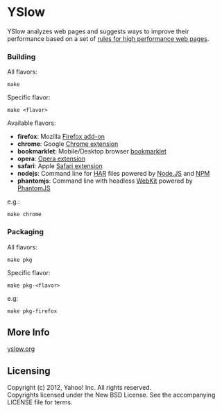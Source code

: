 YSlow
=====

YSlow analyzes web pages and suggests ways to improve their performance based on a set of [rules for high performance web pages](http://developer.yahoo.com/performance/rules.html).

### Building

All flavors:

    make

Specific flavor:

    make <flavor>

Available flavors:

* **firefox**: Mozilla [Firefox add-on](https://addons.mozilla.org/en-US/firefox/)
* **chrome**: Google [Chrome extension](https://chrome.google.com/webstore/category/extensions)
* **bookmarklet**: Mobile/Desktop browser [bookmarklet](http://en.wikipedia.org/wiki/Bookmarklet)
* **opera**: [Opera extension](http://extensions.opera.com/)
* **safari**: Apple [Safari extension](http://extensions.apple.com/)
* **nodejs**: Command line for [HAR](http://www.softwareishard.com/blog/har-12-spec/) files powered by [Node.JS](http://nodejs.org/) and [NPM](http://npmjs.org/)
* **phantomjs**: Command line with headless [WebKit](http://www.webkit.org/) powered by [PhantomJS](http://www.phantomjs.org/)

e.g.:

    make chrome

### Packaging

All flavors:
    
    make pkg

Specific flavor:

    make pkg-<flavor>

e.g:

    make pkg-firefox

More Info
---------

[yslow.org](http://yslow.org)

Licensing
---------

Copyright (c) 2012, Yahoo! Inc.  All rights reserved.  
Copyrights licensed under the New BSD License. See the accompanying LICENSE file for terms.
